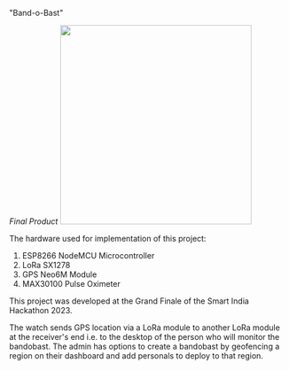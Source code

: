 "Band-o-Bast" 

*Final Product*
<img src="https://github.com/Ninad-Lunge/band-o-bast/assets/96621805/21a143de-40c7-421e-8a48-ae06bc95da23" width="345" height="360" >

The hardware used for implementation of this project:
1. ESP8266 NodeMCU Microcontroller
2. LoRa SX1278
3. GPS Neo6M Module
4. MAX30100 Pulse Oximeter

This project was developed at the Grand Finale of the Smart India Hackathon 2023.

The watch sends GPS location via a LoRa module to another LoRa module at the receiver's end i.e. to the desktop of the person who will monitor the bandobast. The admin has options to create a bandobast by geofencing a region on their dashboard and add personals to deploy to that region.
